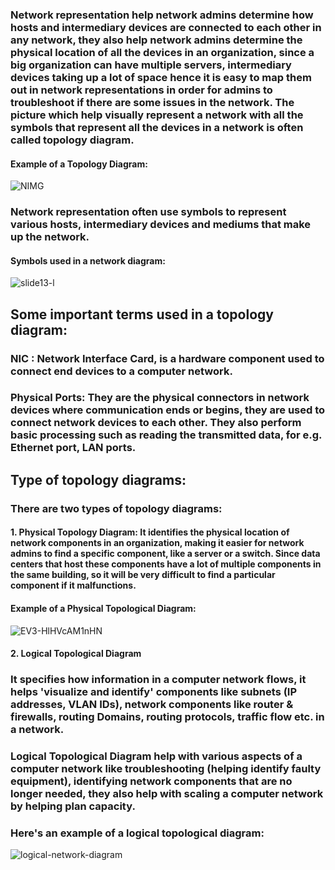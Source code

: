 ### Network representation help network admins determine how hosts and intermediary devices are connected to each other in any network, they also help network admins determine the physical location of all the devices in an organization, since a big organization can have multiple servers, intermediary devices taking up a lot of space hence it is easy to map them out in network representations in order for admins to troubleshoot if there are some issues in the network. The picture which help visually represent a network with all the symbols that represent all the devices in a network is often called topology diagram. 

#### Example of a Topology Diagram: 

![NIMG](https://user-images.githubusercontent.com/124640512/218201669-ac8b2dd3-7335-4d46-a3eb-724fe3e42c4f.png)


### Network representation often use symbols to represent various hosts, intermediary devices and mediums that make up the network. 

#### Symbols used in a network diagram:

![slide13-l](https://user-images.githubusercontent.com/124640512/218201734-8b834255-7f8b-472a-9082-98504a496e80.jpg)


## Some important terms used in a topology diagram:

### NIC : Network Interface Card, is a hardware component used to connect end devices to a computer network. 

### Physical Ports: They are the physical connectors in network devices where communication ends or begins, they are used to connect network devices to each other. They also perform basic processing such as reading the transmitted data, for e.g. Ethernet port, LAN ports.

## Type of topology diagrams:

### There are two types of topology diagrams:

#### 1. Physical Topology Diagram: It identifies the physical location of network components in an organization, making it easier for network admins to find a specific component, like a server or a switch. Since data centers that host these components have a lot of multiple components in the same building, so it will be very difficult to find a particular component if it malfunctions. 


#### Example of a Physical Topological Diagram:

![EV3-HlHVcAM1nHN](https://user-images.githubusercontent.com/124640512/218201871-f9c76441-c134-4aed-b24f-7d23ba1b310b.jpg)


#### 2. Logical Topological Diagram

### It specifies how information in a computer network flows, it helps **'visualize and identify'** components like subnets (IP addresses, VLAN IDs), network components like router & firewalls, routing Domains, routing protocols, traffic flow etc. in a network.

### Logical Topological Diagram help with various aspects of a computer network like troubleshooting (helping identify faulty equipment), identifying network components that are no longer needed, they also help with scaling a computer network by helping plan capacity. 

### Here's an example of a logical topological diagram:

![logical-network-diagram](https://user-images.githubusercontent.com/124640512/218201962-9542ec48-4dde-4d07-a5ae-47921ef47eba.png)
